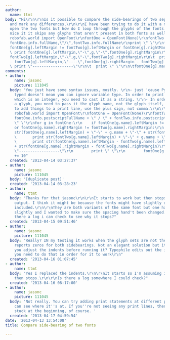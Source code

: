 ```yaml
---
author:
  name: ttmt
body: "Hi\r\n\r\nIs it possible to compare the side-bearings of two separate fonts
  and mark any differences.\r\n\r\nI have been trying to do it with a macro. I can
  open the two fonts but how do I loop through the glyphs of the fonts. It would be
  nice it it skips any glyphs that aren't present in both fonts as well.\r\n\r\n<CODE>\r\nfrom
  robofab.world import OpenFont\r\nfontOne = OpenFont(None)\r\nfontTwo = OpenFont(None)\r\nprint
  fontOne.info.fullName,\"/\",fontTwo.info.fullName\r\nprint \" \"\r\nfor g in fontOne:\r\n\tif
  fontOne[g].leftMargin != fontTwo[g].leftMargin or fontOne[g].rightMargin != fontTwo[g].rightMargin:\r\n\t
  \ print fontOne[g].leftMargin,\"-\",g,\"-\",fontOne[g].rightMargin\r\n\t  print
  fontTwo[g].leftMargin,\"-\",g,\"-\",fontTwo[g].rightMargin\r\n\t  print fontOne[g].leftMargin
  - fontTwo[g].leftMargin,\"----\",fontOne[g].rightMargin - fontTwo[g].rightMargin\r\n\t
  \ print \"------------------\"\r\n\t  print \" \"\r\n\tfontOne[g].mark += 10\r\n</CODE>"
comments:
- author:
    name: jasonc
    picture: 111045
  body: "You just have some syntax issues, mostly. \r\n- just 'cause Python is loosely
    typed doesn't mean you can ignore variable type. In order to print the left margin,
    which is an integer, you need to cast it as a string. \r\n- In order to specify
    a glyph, you need to pass it the glyph name, not the glyph itself, like:  font[glyphname\"]\r\n-
    to add things to a print line, use the plus sign, not comma.\r\n\r\nSo try this:\r\n\r\nfrom
    robofab.world import OpenFont\r\nfontOne = OpenFont(None)\r\nfontTwo = OpenFont(None)\r\nprint
    fontOne.info.postscriptFullName + \" / \" + fontTwo.info.postscriptFullName\r\nprint
    \" \"\r\nfor g in fontOne:\r\n    if fontOne[g.name].leftMargin != fontTwo[g.name].leftMargin
    or fontOne[g.name].rightMargin != fontTwo[g.name].rightMargin:\r\n        print
    str(fontOne[g.name].leftMargin) + \"-\" + g.name + \"-\" + str(fontOne[g.name].rightMargin)\r\n
    \       print str(fontTwo[g.name].leftMargin) + \"-\" + g.name + \"-\" + str(fontTwo[g.name].rightMargin)\r\n
    \       print str(fontOne[g.name].leftMargin - fontTwo[g.name].leftMargin) + \"----\"
    + str(fontOne[g.name].rightMargin - fontTwo[g.name].rightMargin)\r\n        print
    \"------------------\"\r\n        print \" \"\r\n        fontOne[g.name].mark
    += 10"
  created: '2013-04-14 03:27:37'
- author:
    name: jasonc
    picture: 111045
  body: '[duplicate post]'
  created: '2013-04-14 03:28:23'
- author:
    name: ttmt
  body: "Thanks for that jasonc\r\n\r\nIt starts to work but then stops with no error
    output. I think it might be because the fonts might have slightly different glyphs
    included.\r\n\r\nThey are both variants of the same font but one has been updated
    slightly and I wanted to make sure the spacing hand't been changed.\r\n\r\nIs
    there a log i can check to see why it stops?"
  created: '2013-04-15 09:51:46'
- author:
    name: jasonc
    picture: 111045
  body: "Really? IN my testing it works when the glyph sets are not the same, it simply
    reports zeros for both sidebearings. Not an elegant solution but it works. \r\n\r\nDid
    you adjust the indents before running it? Typophile edits out the indents, so
    you need to do that in order for it to work\r\n"
  created: '2013-04-16 01:07:45'
- author:
    name: ttmt
  body: "Yes I replaced the indents.\r\n\r\nIt starts so I'm assuming it works but
    then stops.\r\n\r\nIs there a log somewhere I could check?"
  created: '2013-04-16 08:17:00'
- author:
    name: jasonc
    picture: 111045
  body: 'Not really. You can try adding print statements at different places so you
    can see where it''s at. If you''re not seeing any print lines, then you know it''s
    stuck at the beginning, of course. '
  created: '2013-04-17 04:59:54'
date: '2013-04-13 13:54:08'
title: Compare side-bearing of two fonts

---
```

